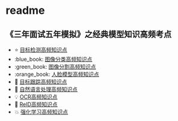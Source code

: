 # readme
《三年面试五年模拟》之经典模型知识高频考点
---------------------

*   :star: [目标检测高频知识点](%E7%9B%AE%E6%A0%87%E6%A3%80%E6%B5%8B%E9%AB%98%E9%A2%91%E7%9F%A5%E8%AF%86%E7%82%B9.md)
*   :blue\_book: [图像分类高频知识点](%E5%9B%BE%E5%83%8F%E5%88%86%E7%B1%BB%E9%AB%98%E9%A2%91%E7%9F%A5%E8%AF%86%E7%82%B9.md)
*   :green\_book: [图像分割高频知识点](%E5%9B%BE%E5%83%8F%E5%88%86%E5%89%B2%E9%AB%98%E9%A2%91%E7%9F%A5%E8%AF%86%E7%82%B9.md)
*   :orange\_book: [人脸模型高频知识点](%E4%BA%BA%E8%84%B8%E6%A8%A1%E5%9E%8B%E9%AB%98%E9%A2%91%E7%9F%A5%E8%AF%86%E7%82%B9.md)
*   :eyes: [目标跟踪高频知识点](%E7%9B%AE%E6%A0%87%E8%B7%9F%E8%B8%AA%E9%AB%98%E9%A2%91%E7%9F%A5%E8%AF%86%E7%82%B9.md)
*   :rocket: [自然语言处理高频知识点](%E8%87%AA%E7%84%B6%E8%AF%AD%E8%A8%80%E5%A4%84%E7%90%86%E9%AB%98%E9%A2%91%E7%9F%A5%E8%AF%86%E7%82%B9.md)
*   :bulb: [OCR高频知识点](OCR%E9%AB%98%E9%A2%91%E7%9F%A5%E8%AF%86%E7%82%B9.md)
*   :1234: [ReID高频知识点](ReID%E9%AB%98%E9%A2%91%E7%9F%A5%E8%AF%86%E7%82%B9.md)
*   :boom: [强化学习高频知识点](%E5%BC%BA%E5%8C%96%E5%AD%A6%E4%B9%A0%E9%AB%98%E9%A2%91%E7%9F%A5%E8%AF%86%E7%82%B9.md)